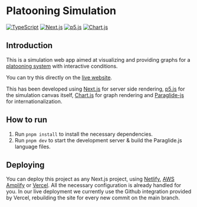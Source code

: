 # Platooning Simulation

[![TypeScript](https://img.shields.io/badge/Typescript-%23007ACC.svg?style=for-the-badge&logo=typescript&logoColor=white)](https://www.typescriptlang.org/)
[![Next.js](https://img.shields.io/badge/Next.js-black?style=for-the-badge&logo=next.js&logoColor=white)](https://nextjs.org/)
[![p5.js](https://img.shields.io/badge/p5.js-ED225D?style=for-the-badge&logo=p5.js&logoColor=white)](https://p5js.org/)
[![Chart.js](https://img.shields.io/badge/Chart.js-FF6384?style=for-the-badge&logo=chart.js&logoColor=white)](https://www.chartjs.org/)

## Introduction

This is a simulation web app aimed at visualizing and providing graphs for a [platooning system](https://en.wikipedia.org/wiki/Platoon_(automobile)) with interactive conditions.

You can try this directly on the [live website](https://platooning-simulation.vercel.app).

This has been developed using [Next.js](https://nextjs.org/) for server side rendering, [p5.js](https://p5js.org/) for the simulation canvas itself, [Chart.js](https://www.chartjs.org/) for graph rendering and [Paraglide-js](https://inlang.com/m/gerre34r/library-inlang-paraglideJs) for internationalization.

## How to run

1. Run `pnpm install` to install the necessary dependencies.
1. Run `pnpm dev` to start the development server & build the Paraglide.js language files.

## Deploying

You can deploy this project as any Next.js project, using [Netlify](https://www.netlify.com/), [AWS Amplify](https://aws.amazon.com/amplify/) or [Vercel](https://vercel.com/). All the necessary configuration is already handled for you. In our live deployment we currently use the Github integration provided by Vercel, rebuilding the site for every new commit on the main branch.
